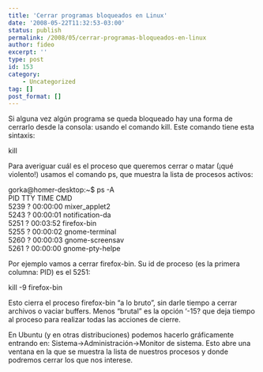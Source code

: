 ```yaml
---
title: 'Cerrar programas bloqueados en Linux'
date: '2008-05-22T11:32:53-03:00'
status: publish
permalink: /2008/05/cerrar-programas-bloqueados-en-linux
author: fideo
excerpt: ''
type: post
id: 153
category:
    - Uncategorized
tag: []
post_format: []
---
```

Si alguna vez algún programa se queda bloqueado hay una forma de cerrarlo desde la consola: usando el comando kill. Este comando tiene esta sintaxis:

kill

Para averiguar cuál es el proceso que queremos cerrar o matar (¡qué violento!) usamos el comando ps, que muestra la lista de procesos activos:

gorka@homer-desktop:~$ ps -A  
PID TTY TIME CMD  
5239 ? 00:00:00 mixer\_applet2  
5243 ? 00:00:01 notification-da  
5251 ? 00:03:52 firefox-bin  
5255 ? 00:00:02 gnome-terminal  
5260 ? 00:00:03 gnome-screensav  
5261 ? 00:00:00 gnome-pty-helpe

Por ejemplo vamos a cerrar firefox-bin. Su id de proceso (es la primera columna: PID) es el 5251:

kill -9 firefox-bin

Esto cierra el proceso firefox-bin “a lo bruto”, sin darle tiempo a cerrar archivos o vaciar buffers. Menos “brutal” es la opción ‘-15? que deja tiempo al proceso para realizar todas las acciones de cierre.

En Ubuntu (y en otras distribuciones) podemos hacerlo gráficamente entrando en: Sistema-&gt;Administración-&gt;Monitor de sistema. Esto abre una ventana en la que se muestra la lista de nuestros procesos y donde podremos cerrar los que nos interese.